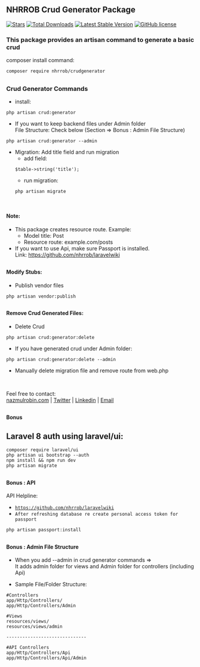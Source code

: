 ## NHRROB Crud Generator Package

<p align="left">
<a href="https://github.com/nhrrob/crudgenerator/stargazers"><img src="https://img.shields.io/github/stars/nhrrob/crudgenerator?style=flat-square" alt="Stars"></a>
<a href="https://packagist.org/packages/nhrrob/crudgenerator"><img src="https://img.shields.io/packagist/dt/nhrrob/crudgenerator.svg?style=flat-square" alt="Total Downloads"></a>
<a href="https://packagist.org/packages/nhrrob/crudgenerator"><img src="https://img.shields.io/packagist/v/nhrrob/crudgenerator" alt="Latest Stable Version"></a>
<a href="https://github.com/nhrrob/crudgenerator/blob/master/LICENSE.md"><img alt="GitHub license" src="https://img.shields.io/github/license/nhrrob/crudgenerator"></a>
</p>

### This package provides an artisan command to generate a basic crud

composer install command: 
```
composer require nhrrob/crudgenerator
```

## 

### Crud Generator Commands
- install: 

```
php artisan crud:generator
```
- If you want to keep backend files under Admin folder
<br>File Structure: Check below (Section => Bonus : Admin File Structure)
```
php artisan crud:generator --admin
```

- Migration: Add title field and run migration
   - add field: 
   ```
   $table->string('title');
   ```
   - run migration: 
   ```
   php artisan migrate
   ```

<br>


#### Note: 
- This package creates resource route.
   Example:
   - Model title: Post
   - Resource route: example.com/posts 
- If you want to use Api, make sure Passport is installed.
   <br>Link: <a href="https://github.com/nhrrob/laravelwiki">https://github.com/nhrrob/laravelwiki</a> 


## 

#### Modify Stubs:
- Publish vendor files 
```
php artisan vendor:publish
```

## 

#### Remove Crud Generated Files:
- Delete Crud
```
php artisan crud:generator:delete
```
- If you have generated crud under Admin folder:
```
php artisan crud:generator:delete --admin
```

- Manually delete migration file and remove route from web.php

<br>

Feel free to contact:  
<a href="https://www.nazmulrobin.com/">nazmulrobin.com</a> | <a href="https://twitter.com/nhr_rob">Twitter</a> | <a href="https://www.linkedin.com/in/nhrrob/">Linkedin</a> | <a href="mailto:robin.sust08@gmail.com">Email</a>


## 

#### Bonus 
Laravel 8 auth using laravel/ui:
- 
```
composer require laravel/ui
php artisan ui bootstrap --auth
npm install && npm run dev
php artisan migrate
``` 

## 


#### Bonus : API 
API Helpline:
- <code>https://github.com/nhrrob/laravelwiki</code>
- <code>After refreshing database re create personal access token for passport</code>
```
php artisan passport:install
```

##

#### Bonus : Admin File Structure
- When you add --admin in crud generator commands => 
<br>It adds admin folder for views and Admin folder for controllers (including Api)

- Sample File/Folder Structure:

```
#Controllers
app/Http/Controllers/
app/Http/Controllers/Admin

#Views
resources/views/
resources/views/admin

------------------------------

#API Controllers
app/Http/Controllers/Api
app/Http/Controllers/Api/Admin
```
